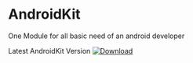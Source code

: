 # AndroidKit
One Module for all basic need of an android developer

Latest AndroidKit Version 
[ ![Download](https://api.bintray.com/packages/must7hsan/AndroidKit/com.logician.studio/images/download.svg) ](https://bintray.com/must7hsan/AndroidKit/com.logician.studio/_latestVersion)
